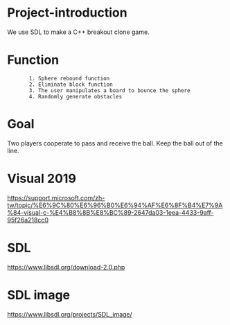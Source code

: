 # Project-introduction
We use SDL to make a C++ breakout clone game.

# Function  
           1. Sphere rebound function
           2. Eliminate block function
           3. The user manipulates a board to bounce the sphere
           4. Randomly generate obstacles
           
# Goal 
Two players cooperate to pass and receive the ball. Keep the ball out of the line.

# Visual 2019 
https://support.microsoft.com/zh-tw/topic/%E6%9C%80%E6%96%B0%E6%94%AF%E6%8F%B4%E7%9A%84-visual-c-%E4%B8%8B%E8%BC%89-2647da03-1eea-4433-9aff-95f26a218cc0

# SDL 
https://www.libsdl.org/download-2.0.php

# SDL image
https://www.libsdl.org/projects/SDL_image/
